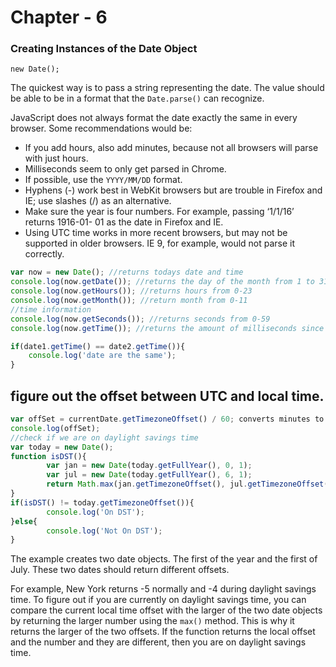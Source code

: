 
# Chapter - 6
### Creating Instances of the Date Object
`new Date();`

The quickest way is to pass a string representing the date. The value should be able to be in a format that the `Date.parse()` can recognize. 

JavaScript does not always format the date exactly the same in every browser. Some recommendations would be:
- If you add hours, also add minutes, because not all browsers will parse with just hours.
- Milliseconds seem to only get parsed in Chrome.
- If possible, use the `YYYY/MM/DD` format.
- Hyphens (-) work best in WebKit browsers but are trouble in Firefox and IE; use slashes (/) as an alternative.
- Make sure the year is four numbers. For example, passing ‘1/1/16’ returns 1916-01- 01 as the date in Firefox and IE.
- Using UTC time works in more recent browsers, but may not be supported in older browsers. IE 9, for example, would not parse it correctly.

```js
var now = new Date(); //returns todays date and time
console.log(now.getDate()); //returns the day of the month from 1 to 31 console.log(now.getDay()); //returns the day of the week its zero based like an array 0 - 6; console.log(now.getFullYear()); //returns the current year
console.log(now.getHours()); //returns hours from 0-23
console.log(now.getMonth()); //return month from 0-11
//time information
console.log(now.getSeconds()); //returns seconds from 0-59
console.log(now.getTime()); //returns the amount of milliseconds since the first of January 1970

if(date1.getTime() == date2.getTime()){
    console.log('date are the same');
}
```

## figure out the offset between UTC and local time.
```js
var offSet = currentDate.getTimezoneOffset() / 60; converts minutes to hours
console.log(offSet);
//check if we are on daylight savings time
var today = new Date();
function isDST(){
        var jan = new Date(today.getFullYear(), 0, 1);
        var jul = new Date(today.getFullYear(), 6, 1);
        return Math.max(jan.getTimezoneOffset(), jul.getTimezoneOffset());
}
if(isDST() != today.getTimezoneOffset()){
        console.log('On DST');
}else{
        console.log('Not On DST');
}
```
The example creates two date objects. The first of the year and the first of July. These two dates should return different offsets. 

For example, New York returns -5 normally and -4 during daylight savings time. To figure out if you are currently on daylight savings time, you can compare the current local time offset with the larger of the two date objects by returning the larger number using the `max()` method. This is why it returns the larger of the two offsets. 
If the function returns the local offset and the number and they are different, then you are on daylight savings time.
